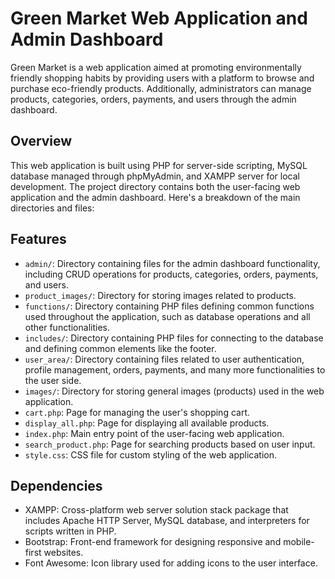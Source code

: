 # Green Market Web Application and Admin Dashboard

Green Market is a web application aimed at promoting environmentally friendly shopping habits by providing users with a platform to browse and purchase eco-friendly products. Additionally, administrators can manage products, categories, orders, payments, and users through the admin dashboard.

## Overview

This web application is built using PHP for server-side scripting, MySQL database managed through phpMyAdmin, and XAMPP server for local development. The project directory contains both the user-facing web application and the admin dashboard. Here's a breakdown of the main directories and files:

## Features

- `admin/`: Directory containing files for the admin dashboard functionality, including CRUD operations for products, categories, orders, payments, and users.
- `product_images/`: Directory for storing images related to products.
- `functions/`: Directory containing PHP files defining common functions used throughout the application, such as database operations and all other functionalities.
- `includes/`: Directory containing PHP files for connecting to the database and defining common elements like the footer.
- `user_area/`: Directory containing files related to user authentication, profile management, orders, payments, and many more functionalities to the user side.
- `images/`: Directory for storing general images (products) used in the web application.
- `cart.php`: Page for managing the user's shopping cart.
- `display_all.php`: Page for displaying all available products.
- `index.php`: Main entry point of the user-facing web application.
- `search_product.php`: Page for searching products based on user input.
- `style.css`: CSS file for custom styling of the web application.

## Dependencies

- XAMPP: Cross-platform web server solution stack package that includes Apache HTTP Server, MySQL database, and interpreters for scripts written in PHP.
- Bootstrap: Front-end framework for designing responsive and mobile-first websites.
- Font Awesome: Icon library used for adding icons to the user interface.


